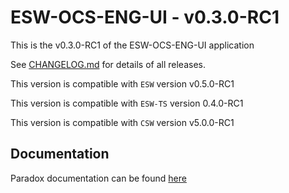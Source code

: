 # ESW-OCS-ENG-UI - v0.3.0-RC1

This is the v0.3.0-RC1 of the ESW-OCS-ENG-UI application

See [CHANGELOG.md](CHANGELOG.md) for details of all releases.

This version is compatible with `ESW` version v0.5.0-RC1

This version is compatible with `ESW-TS` version 0.4.0-RC1

This version is compatible with `CSW` version v5.0.0-RC1

## Documentation

Paradox documentation can be found [here](https://tmtsoftware.github.io/esw-ocs-eng-ui/0.3.0-RC1/)
